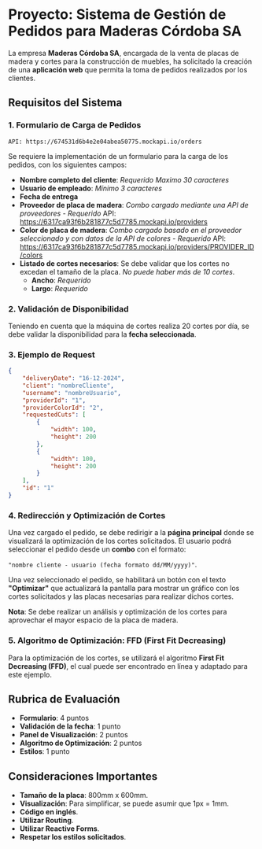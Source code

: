 # Proyecto: Sistema de Gestión de Pedidos para Maderas Córdoba SA

La empresa **Maderas Córdoba SA**, encargada de la venta de placas de madera y cortes para la construcción de muebles, ha solicitado la creación de una **aplicación web** que permita la toma de pedidos realizados por los clientes.

## Requisitos del Sistema

### 1. Formulario de Carga de Pedidos 
    API: https://674531d6b4e2e04abea50775.mockapi.io/orders

Se requiere la implementación de un formulario para la carga de los pedidos, con los siguientes campos:

- **Nombre completo del cliente**: *Requerido* *Maximo 30 caracteres*
- **Usuario de empleado**: *Mínimo 3 caracteres*
- **Fecha de entrega**
- **Proveedor de placa de madera**: *Combo cargado mediante una API de proveedores* - *Requerido*
    API: https://6317ca93f6b281877c5d7785.mockapi.io/providers
- **Color de placa de madera**: *Combo cargado basado en el proveedor seleccionado y con datos de la API de colores* - *Requerido*
    API: https://6317ca93f6b281877c5d7785.mockapi.io/providers/PROVIDER_ID/colors
- **Listado de cortes necesarios**: Se debe validar que los cortes no excedan el tamaño de la placa. *No puede haber más de 10 cortes*.
    - **Ancho**: *Requerido*
    - **Largo**: *Requerido*

### 2. Validación de Disponibilidad

Teniendo en cuenta que la máquina de cortes realiza 20 cortes por día, se debe validar la disponibilidad para la **fecha seleccionada**.

### 3. Ejemplo de Request

```json
{
    "deliveryDate": "16-12-2024",
    "client": "nombreCliente",
    "username": "nombreUsuario",
    "providerId": "1",
    "providerColorId": "2",
    "requestedCuts": [
        {
            "width": 100,
            "height": 200
        },
        {
            "width": 100,
            "height": 200
        }
    ],
    "id": "1"
}
```


### 4. Redirección y Optimización de Cortes

Una vez cargado el pedido, se debe redirigir a la **página principal** donde se visualizará la optimización de los cortes solicitados. El usuario podrá seleccionar el pedido desde un **combo** con el formato:

`"nombre cliente - usuario (fecha formato dd/MM/yyyy)"`.

Una vez seleccionado el pedido, se habilitará un botón con el texto **"Optimizar"** que actualizará la pantalla para mostrar un gráfico con los cortes solicitados y las placas necesarias para realizar dichos cortes.

**Nota**: Se debe realizar un análisis y optimización de los cortes para aprovechar el mayor espacio de la placa de madera.

### 5. Algoritmo de Optimización: FFD (First Fit Decreasing)

Para la optimización de los cortes, se utilizará el algoritmo **First Fit Decreasing (FFD)**, el cual puede ser encontrado en línea y adaptado para este ejemplo.

## Rubrica de Evaluación

- **Formulario**: 4 puntos
- **Validación de la fecha**: 1 punto
- **Panel de Visualización**: 2 puntos
- **Algoritmo de Optimización**: 2 puntos
- **Estilos**: 1 punto

## Consideraciones Importantes

- **Tamaño de la placa**: 800mm x 600mm.
- **Visualización**: Para simplificar, se puede asumir que 1px = 1mm.
- **Código en inglés**.
- **Utilizar Routing**.
- **Utilizar Reactive Forms**.
- **Respetar los estilos solicitados**.
